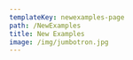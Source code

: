 ```yaml
---
templateKey: newexamples-page
path: /NewExamples
title: New Examples
image: /img/jumbotron.jpg
---
```

